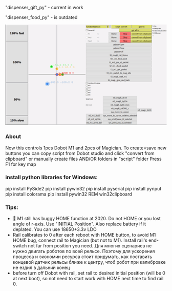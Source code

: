 
"dispenser_gift_py" - current in work

"dispenser_food_py" - is outdated

![python GUI](GUI_v0.41.png)

### About
Now this controls 1pcs Dobot M1 and 2pcs of Magician.
To create=save new buttons you can copy script from Dobot studio and click "convert from clipboard" or manually create files AND/OR folders in "script" folder
Press F1 for key map



 
### install python libraries for Windows:
pip install PySide2
pip install pywin32
pip install pyserial
pip install pynput
pip install colorama
pip install pywin32 REM win32clipboard 

### Tips:
* 🐛 M1 still has buggy HOME  function at 2020. Do not HOME or you lost angle of r-axis. Use "INITIAL Position". Also replace battery if it deplated. You can use 18650+3.3v LDO
* Rail calibrates to 0 after each reboot with HOME button, to avoid M1 HOME bug, connect rail to Magician (but not to M1). Install rail's end-switch not far from position you need. Для многих сценариев не нужно двигать роботов по всей рельсе. Поэтому для ускорения процесса и экономии ресурса стоит придумать, как поставить концевой датчик рельсы ближе к центру, чтоб робот при калибровке не ездил в дальний конец
* before turn off Dobot with rail, set rail to desired initial position (will be 0 at next boot), so not need to start work with HOME next time to find rail 0.


